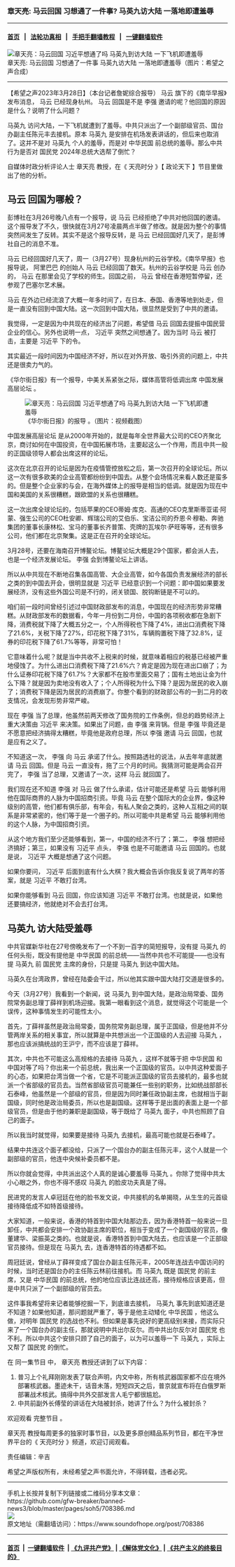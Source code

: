 ### 章天亮: 马云回国 习想通了一件事? 马英九访大陆 一落地即遭羞辱
------------------------

#### [首页](https://github.com/gfw-breaker/banned-news3/blob/master/README.md) &nbsp;&nbsp;|&nbsp;&nbsp; [法轮功真相](https://github.com/begood0513/basic/blob/master/README.md)  &nbsp;&nbsp;|&nbsp;&nbsp; [手把手翻墙教程](https://github.com/gfw-breaker/guides/wiki)  &nbsp;&nbsp;|&nbsp;&nbsp; [一键翻墙软件](https://github.com/gfw-breaker/nogfw/blob/master/README.md)  



<div><img alt="章天亮：马云回国 习近平想通了吗 马英九到访大陆 一下飞机即遭羞辱" src="https://img.soundofhope.org/2023-03/1680022308218.jpg"/>
<br/><figcaption class="caption">
 章天亮: 马云回国 习想通了一件事 马英九访大陆 一落地即遭羞辱（图片：希望之声合成）
</figcaption></div><hr/>


<div><div class="Content__Wrapper sc-1bvya0-0 elmmKw article_body" data-checkusr="" itemprop="articleBody">
 <div id="post_place_1">
 </div>
 <p class="meta-top">
  <span class="meta">
   【希望之声2023年3月28日】（本台记者詹妮综合报导）
  </span>
  <ok href="/term/15935">
   马云
  </ok>
  旗下的《南华早报》发布消息，
  <ok href="/term/15935">
   马云
  </ok>
  已经现身杭州。
  <ok href="/term/15935">
   马云
  </ok>
  回国是不是
  <ok href="/term/14244">
   李强
  </ok>
  邀请的呢？他回国的原因是什么？说明了什么问题？
 </p>
 <p>
  <ok href="/term/14669">
   马英九
  </ok>
  访问大陆，一下飞机就遭到了羞辱。中共只派出了一个副部级官员、国台办副主任陈元丰去接机。原本
  <ok href="/term/14669">
   马英九
  </ok>
  是安排在机场发表讲话的，但后来也取消了。这并不是对
  <ok href="/term/14669">
   马英九
  </ok>
  个人的羞辱，而是对
  <ok href="/term/8761">
   中华民国
  </ok>
  前总统的羞辱。那么中共行为是否对
  <ok href="/term/13347">
   国民党
  </ok>
  2024年总统大选帮了倒忙？
 </p>
 <p>
  自媒体时政分析评论人士
  <ok href="/term/974">
   章天亮
  </ok>
  教授，在《
  <ok href="/term/8908">
   天亮时分
  </ok>
  》【
  <ok href="/term/8909">
   政论天下
  </ok>
  】节目里做出了他的分析。
 </p>
 <h2>
  <ok href="/term/15935">
   马云
  </ok>
  回国为哪般？
 </h2>
 <p>
  彭博社在3月26号晚八点有一个报导，说
  <ok href="/term/15935">
   马云
  </ok>
  已经拒绝了中共对他回国的邀请。这个报导发了不久，很快就在3月27号凌晨两点半做了修改。就是因为整个的事情突然间发生了反转。其实不是这个报导反转，是
  <ok href="/term/15935">
   马云
  </ok>
  已经回国好几天了，是彭博社自己的消息不准。
 </p>
 <p>
  <ok href="/term/15935">
   马云
  </ok>
  已经回国好几天了，周一（3月27号）现身杭州的云谷学校。《南华早报》也报导说，
  <ok href="/term/11852">
   阿里巴巴
  </ok>
  的创始人
  <ok href="/term/15935">
   马云
  </ok>
  已经回国了数天。杭州的云谷学校是
  <ok href="/term/15935">
   马云
  </ok>
  创办的，
  <ok href="/term/15935">
   马云
  </ok>
  在那里会见了学校的师生。回国之前，
  <ok href="/term/15935">
   马云
  </ok>
  曾经在香港短暂停留，还参观了巴塞尔艺术展。
 </p>
 <p>
  <ok href="/term/15935">
   马云
  </ok>
  在外边已经流浪了大概一年多时间了，在日本、泰国、香港等地到处走，但是一直没有回到中国大陆。这一次回到中国大陆，很显然是受到了中共的邀请。
 </p>
 <p>
  我觉得，一定是因为中共现在的经济出了问题，希望借
  <ok href="/term/15935">
   马云
  </ok>
  回国去提振中国民营企业的信心。另外也说明一点，
  <ok href="/term/1063">
   习近平
  </ok>
  突然之间想通了。因为当时
  <ok href="/term/15935">
   马云
  </ok>
  被打击，主要是
  <ok href="/term/1063">
   习近平
  </ok>
  下的令。
 </p>
 <p>
  其实最近一段时间因为中国经济不好，所以在对外开放、吸引外资的问题上，中共还是很卖力气的。
 </p>
 <p>
  《华尔街日报》有一个报导，中美关系紧张之际，媒体高管将低调出席
  <ok href="/term/501686">
   中国发展高层论坛
  </ok>
  。
 </p>
 <figure class="OImage__StyledFigure-sc-1lfley0-0 jWYblU">
  <img alt="章天亮：马云回国 习近平想通了吗 马英九到访大陆 一下飞机即遭羞辱" src="https://img.soundofhope.org/2023-03/1680022779536.jpg"/>
  <br/><figcaption>
   《华尔街日报》的报导 。（图片：视频截图）
  </figcaption>
 </figure>
 <p>
  <ok href="/term/501686">
   中国发展高层论坛
  </ok>
  是从2000年开始的，就是每年全世界最大公司的CEO齐聚北京，商讨如何在中国投资，在中国拓展市场，主要起这么一个作用，而且中共一般的正国级领导人都会出席这样的论坛。
 </p>
 <p>
  这次在北京召开的论坛是因为在疫情管控放松之后，第一次召开的全球论坛。所以这一次有很多欧美的企业高管都纷纷到中国去。从整个会场情况来看人数还是蛮多的。但是整个企业家的与会，在海外媒体上的报导是相当的低调。就是因为现在中国和美国的关系很糟糕，跟欧盟的关系也很糟糕。
 </p>
 <p>
  这一次出席全球论坛的，包括苹果的CEO蒂姆·库克、高通的CEO克里斯蒂亚诺·阿蒙、强生公司的CEO杜安卿、辉瑞公司的艾伯乐、宝洁公司的乔恩·R·穆勒、奔驰集团的董事长康林松、宝马的董事长齐普策、壳牌的瓦埃尔·萨旺等等，还有很多公司，他们都在北京聚集。这是正在召开的全球论坛。
 </p>
 <p>
  3月28号，还要在海南召开博鳌论坛。博鳌论坛大概是29个国家，都会派人去，也是一个经济发展论坛。
  <ok href="/term/14244">
   李强
  </ok>
  会到博鳌论坛上讲话。
 </p>
 <p>
  所以从中共现在不断地召集各国高管、大企业高管，如今各国负责发展经济的部长之类的到中国去开会，很明显就是
  <ok href="/term/1063">
   习近平
  </ok>
  已经意识到一个问题：即中国如果要发展经济，没有这些外国公司是不行的，闭关锁国、脱钩断链是不可以的。
 </p>
 <p>
  咱们前一段时间曾经引述过中国财政部发布的消息，中国现在的经济形势非常糟糕。从财政部发布的数据看，今年一月份到二月份，中国的各项税收都在急剧下降，消费税就下降了大概五分之一，个人所得税也下降了4%，进出口消费税下降了21.6%，关税下降了27%，印花税下降了31%，车辆购置税下降了32.8%，证券的印花税下降了61.7%等等，非常可怕！
 </p>
 <p>
  它意味着什么呢？就是当中共收不上税来的时候，就意味着相应的税基已经被严重地侵蚀了。为什么进出口消费税下降了21.6%六？肯定是因为现在进出口崩了；为什么证券印花税下降了61.7%？大家都不在股市里面交易了；国有土地出让金为什么下降？就是因为卖地没有收入了；个人所得税为什么下降？是因为居民的收入崩了；消费税下降是因为居民的消费崩了。你整个看到的财政部公布的一到二月的收支情况，会发现形势非常严峻。
 </p>
 <p>
  现在
  <ok href="/term/14244">
   李强
  </ok>
  当了总理，他虽然前两天修改了国务院的工作条例，但总的趋势经济上重大决策由
  <ok href="/term/1063">
   习近平
  </ok>
  来决策。如果出了问题，由
  <ok href="/term/14244">
   李强
  </ok>
  来背锅。但是
  <ok href="/term/14244">
   李强
  </ok>
  毕竟还是不愿意把经济搞得太糟糕，毕竟他是政府总理，所以
  <ok href="/term/14244">
   李强
  </ok>
  邀请
  <ok href="/term/15935">
   马云
  </ok>
  回国，也就是应有之义了。
 </p>
 <p>
  不知道这一次，
  <ok href="/term/14244">
   李强
  </ok>
  向
  <ok href="/term/15935">
   马云
  </ok>
  承诺了什么。按照路透社的说法，从去年年底就邀请
  <ok href="/term/15935">
   马云
  </ok>
  回国。但是
  <ok href="/term/15935">
   马云
  </ok>
  一直没有，拖了三个月的时间。我猜测可能是两会召开完了，
  <ok href="/term/14244">
   李强
  </ok>
  当了总理，又邀请了一次，这样
  <ok href="/term/15935">
   马云
  </ok>
  就回国了。
 </p>
 <p>
  我们现在还不知道
  <ok href="/term/14244">
   李强
  </ok>
  对
  <ok href="/term/15935">
   马云
  </ok>
  做了什么承诺，估计可能还是希望
  <ok href="/term/15935">
   马云
  </ok>
  能够利用他在国际商界的人脉为中国招商引资。毕竟
  <ok href="/term/15935">
   马云
  </ok>
  在整个国际大的企业界，像这种级别的高管，他们都有俱乐部，有年会，有私人聚会之类的，这种人互相之间的联系是非常紧密的，他们等于是一个圈子的。所以可能中共是希望
  <ok href="/term/15935">
   马云
  </ok>
  能够利用他的这个人脉，为中国招商引资。
 </p>
 <p>
  从这个地方我们至少还能够看到，第一，中国的经济不行了；第二，
  <ok href="/term/14244">
   李强
  </ok>
  想把经济搞好；第三，如果没有
  <ok href="/term/1063">
   习近平
  </ok>
  点头，
  <ok href="/term/14244">
   李强
  </ok>
  也是不可能邀请
  <ok href="/term/15935">
   马云
  </ok>
  回国的。也就是说，
  <ok href="/term/1063">
   习近平
  </ok>
  大概是想通了这个问题。
 </p>
 <p>
  如果你要问，
  <ok href="/term/1063">
   习近平
  </ok>
  后面到底有什么大棋？我大概会告诉你我反复说了两年的答案，就是
  <ok href="/term/1063">
   习近平
  </ok>
  不敢打台湾。
 </p>
 <p>
  如果你能够看到
  <ok href="/term/15935">
   马云
  </ok>
  回国，你应该知道
  <ok href="/term/1063">
   习近平
  </ok>
  不敢打台湾。也就是说，如果他还要搞经济，他就绝对不会去打台湾。
 </p>
 <h2>
  <ok href="/term/14669">
   马英九
  </ok>
  访大陆受羞辱
 </h2>
 <p>
  中共官媒新华社在27号傍晚发布了一个不到一百字的简短报导，没有提
  <ok href="/term/14669">
   马英九
  </ok>
  的任何头衔，既没有提他是
  <ok href="/term/8761">
   中华民国
  </ok>
  的前总统——当然中共也不可能提——也没有提
  <ok href="/term/14669">
   马英九
  </ok>
  前
  <ok href="/term/13347">
   国民党
  </ok>
  主席的身份，只是提
  <ok href="/term/14669">
   马英九
  </ok>
  到达中国大陆。
 </p>
 <p>
  马英久在台湾政界，曾经在陆委会干过，所以他其实跟中国大陆打交道是很多的。
 </p>
 <p>
  今天（3月27号）我看到一个新闻，说
  <ok href="/term/14669">
   马英九
  </ok>
  到中国大陆，是政治局常委、国务院常务副总理丁薛祥到机场迎接。我第一眼看到这个消息，就觉得这个可能是一个误传，这种事情发生的可能性太小。
 </p>
 <p>
  首先，丁薛祥虽然是政治局常委，国务院常务副总理，属于正国级，但是他并不分管两岸关系的相关事宜，所以就算是中共想派出一个正国级的人去迎接
  <ok href="/term/14669">
   马英九
  </ok>
  ，那也应该派搞统战的王沪宁，而不应该是丁薛祥。
 </p>
 <p>
  其次，中共也不可能这么高规格的去接待
  <ok href="/term/14669">
   马英九
  </ok>
  ，这样不就等于把
  <ok href="/term/8761">
   中华民国
  </ok>
  和中国对等了吗？你出来一个前总统，我出来一个正国级的官员。以中共这种爱面子的心态，如果把台湾当做一个省，它是不可能派正国级的官员去接机的，最多也就派一个省部级的官员去。当然省部级官员可能兼任一些别的职务，比如统战部部长石泰峰，他虽然是一个部级的官员，但是因为同时兼任政协副主席，也就相当于副国级，同时他是政治局委员，所以也是副国级。这样等于是出面的表面上是一个部级官员，但是由于他的兼职是副国级，等于既给了
  <ok href="/term/14669">
   马英九
  </ok>
  面子，中共也照顾了自己的面子。
 </p>
 <p>
  所以我当时就觉得，如果要是接待
  <ok href="/term/14669">
   马英九
  </ok>
  去接机，最高可能也就是石泰峰了。
 </p>
 <p>
  结果中共连这个面子都没给，只派了一个国台办的副主任陈元丰，这个人就是一个副部级的官员，他连中央候补委员都不是。
 </p>
 <p>
  所以你就会觉得，中共派出这个人真的是诚心要羞辱
  <ok href="/term/14669">
   马英九
  </ok>
  。你除了觉得中共太小心眼之外，你也不得不感叹
  <ok href="/term/14669">
   马英九
  </ok>
  的脸皮功夫真是了得。
 </p>
 <p>
  民进党的发言人卓冠廷在他的脸书发文说，中共接机的名单揭晓，从生生的元首级接待降低成不如特首级接待。
 </p>
 <p>
  大家知道，一般来说，香港的特首到中国大陆那边去，因为香港特首一般来说一旦卸任，中共都会安排一个政协副主席的职位，相当于变成了一个副国级的官员，像董建华、梁振英之类的。也就是说，香港特首到中国大陆去，也应该是一个正部级官员接待。但是现在
  <ok href="/term/14669">
   马英九
  </ok>
  去，连香港特首的待遇都不如。
 </p>
 <p>
  周冠廷说，曾经从丁薛祥变成了国台办副主任陈元丰，2005年连战去中国访问的时候，当时还是国台办的主任陈云林前往接机。而
  <ok href="/term/14669">
   马英九
  </ok>
  既是
  <ok href="/term/13347">
   国民党
  </ok>
  的前主席，又是
  <ok href="/term/8761">
   中华民国
  </ok>
  的前总统，他的地位应该比连战还高，接待规格应该更高，但是中共只派了一个副部级的官员去。
 </p>
 <p>
  这件事我希望将来记者能够挖掘一下，到底谁去接机，
  <ok href="/term/14669">
   马英九
  </ok>
  事先到底知道还是不知道？如果他知道，那问题就严重了，等于是他主动矮化
  <ok href="/term/8761">
   中华民国
  </ok>
  ，他这么做，对明年
  <ok href="/term/13347">
   国民党
  </ok>
  的选战也不利。但如果是事先说好的更高级别来接，而实际只来了一个国台办的副主任，那就说明中共出尔反尔。而中共出尔反尔对
  <ok href="/term/13347">
   国民党
  </ok>
  也不利。所以中共这个安排只顾了自己的面子，以为可以羞辱一下
  <ok href="/term/14669">
   马英九
  </ok>
  ，实际上又帮了
  <ok href="/term/13347">
   国民党
  </ok>
  的倒忙。
 </p>
 <p>
  在
  <ok href="https://www.ganjing.com/zh-TW/live/1fntdd6030b3wFQ2IptpIry3u11k1c">
   同一集节目
  </ok>
  中，
  <ok href="/term/974">
   章天亮
  </ok>
  教授还讲到了以下内容：
 </p>
 <ol>
  <li>
   普习上个礼拜刚刚发表了联合声明，内文中称，所有核武器国家都不应在境外部署核武器。墨迹未干，话音未落，短短四天之后，普京就宣布将在白俄罗斯部署战术核武。搞得中共外交部发言人毛宁都很尴尬。
  </li>
  <li>
   中共前副外长傅莹的讲话在大陆被封杀，她讲了什么？为什么被封杀？
  </li>
 </ol>
 <p>
  欢迎观看
  <ok href="https://www.ganjing.com/zh-TW/live/1fntdd6030b3wFQ2IptpIry3u11k1c">
   完整节目
  </ok>
  。
 </p>
 <p>
  <ok href="/term/974">
   章天亮
  </ok>
  教授每周更多的独家时事节目，以及更多原创精品系列节目，都在干净世界平台的《
  <ok href="https://www.ganjing.com/zh-TW/channel/1eiqjdnq7go5pVcjheW81Z1KD1er0c">
   天亮时分
  </ok>
  》频道，欢迎订阅观看。
 </p>
 <p class="meta-btm">
  责任编辑：辛吉
 </p>
 <p class="meta-btm">
  希望之声版权所有，未经希望之声书面允许，不得转载，违者必究。
 </p>
</div>
</div>
<hr/>
手机上长按并复制下列链接或二维码分享本文章：<br/>
https://github.com/gfw-breaker/banned-news3/blob/master/pages/soh5/708386.md <br/>
<a href='https://github.com/gfw-breaker/banned-news3/blob/master/pages/soh5/708386.md'><img src='https://github.com/gfw-breaker/banned-news3/blob/master/pages/soh5/708386.md.png'/></a> <br/>
原文地址（需翻墙访问）：https://www.soundofhope.org/post/708386


------------------------
#### [首页](https://github.com/gfw-breaker/banned-news3/blob/master/README.md) &nbsp;|&nbsp; [一键翻墙软件](https://github.com/gfw-breaker/nogfw/blob/master/README.md) &nbsp;| [《九评共产党》](https://github.com/gfw-breaker/9ping.md/blob/master/README.md#九评之一评共产党是什么) | [《解体党文化》](https://github.com/gfw-breaker/jtdwh.md/blob/master/README.md) | [《共产主义的终极目的》](https://github.com/gfw-breaker/gczydzjmd.md/blob/master/README.md)


<img src='http://gfw-breaker.win/banned-news3/pages/soh5/708386.md' width='0px' height='0px'/>